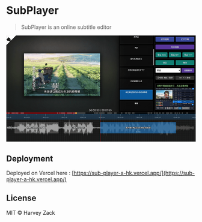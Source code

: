 # SubPlayer

> SubPlayer is an online subtitle editor

![Screenshot](./images/screenshot6.png)

## Deployment
Deployed on Vercel here : [https://sub-player-a-hk.vercel.app/](https://sub-player-a-hk.vercel.app/)

## License

MIT © Harvey Zack
